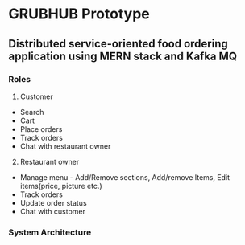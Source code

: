 # GRUBHUB Prototype

## Distributed service-oriented food ordering application using MERN stack and Kafka MQ

### Roles

1. Customer
* Search
* Cart
* Place orders
* Track orders
* Chat with restaurant owner

2. Restaurant owner
* Manage menu - Add/Remove sections, Add/remove Items, Edit items(price, picture etc.)
* Track orders
* Update order status
* Chat with customer

### System Architecture


